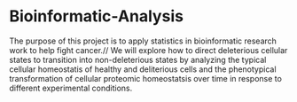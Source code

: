 # Bioinformatic-Analysis
The purpose of this project is to apply statistics in bioinformatic research work to help fight cancer.//
We will explore how to direct deleterious cellular states to transition into non-deleterious states by analyzing the typical cellular homeostatis of healthy and deliterious cells and the phenotypical transformation of cellular proteomic homeostatsis over time in response to different experimental conditions.
